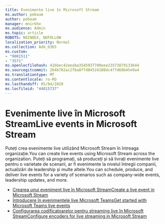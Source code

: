 ```yaml
---
title: Evenimente live în Microsoft Stream
ms.author: pebaum
author: pebaum
manager: mnirkhe
ms.audience: Admin
ms.topic: article
ROBOTS: NOINDEX, NOFOLLOW
localization_priority: Normal
ms.collection: Adm_O365
ms.custom:
- "9001511"
- "3571"
ms.openlocfilehash: 41bbec42eeaba3545937700eee23573879133644
ms.sourcegitcommit: 264b782ac2fba8ffd84524180dc4f7d60b45e9a4
ms.translationtype: MT
ms.contentlocale: ro-RO
ms.lasthandoff: 05/04/2020
ms.locfileid: "44015737"
---
```

# <a name="live-events-in-microsoft-stream"></a><span data-ttu-id="f6807-102">Evenimente live în Microsoft Stream</span><span class="sxs-lookup"><span data-stu-id="f6807-102">Live events in Microsoft Stream</span></span>

<span data-ttu-id="f6807-103">Puteți crea evenimente live utilizând Microsoft Stream în întreaga organizație.</span><span class="sxs-lookup"><span data-stu-id="f6807-103">You can create live events using Microsoft Stream across the organization.</span></span> <span data-ttu-id="f6807-104">Puteți să programați, să produceți și să livrați evenimente live pentru o varietate de scenarii, ar fi evenimente la nivelul întregii companii, actualizări de leadership și multe altele.</span><span class="sxs-lookup"><span data-stu-id="f6807-104">You can schedule, produce, and deliver live events for a variety of scenarios such as company-wide events, leadership updates, and more.</span></span>

- [<span data-ttu-id="f6807-105">Crearea unui eveniment live în Microsoft Stream</span><span class="sxs-lookup"><span data-stu-id="f6807-105">Create a live event in Microsoft Stream</span></span>](https://docs.microsoft.com/stream/live-create-event)
- [<span data-ttu-id="f6807-106">Introducere în evenimentele live Microsoft Teams</span><span class="sxs-lookup"><span data-stu-id="f6807-106">Get started with Microsoft Teams live events</span></span>](https://support.office.com/article/get-started-with-microsoft-teams-live-events-d077fec2-a058-483e-9ab5-1494afda578a)
- [<span data-ttu-id="f6807-107">Configurarea codificatoarelor pentru streaming live în Microsoft Stream</span><span class="sxs-lookup"><span data-stu-id="f6807-107">Configure encoders for live streaming in Microsoft Stream</span></span>](https://docs.microsoft.com/stream/live-encoder-setup)
